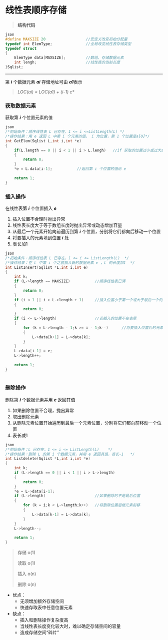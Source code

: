 # 线性表顺序存储

> **结构代码**

~~~c
json
#define MAXSIZE 20					//宏定义改变初始分配量
typedef int ElemType;				//全局改变线性表存储类型
typedef struct
{
    ElemType data[MAXSIZE];			//数组，存储数据元素
    int lengh;						//线性表的当前长度
}Sqlist;
~~~



---

第 ***i*** 个数据元素 ***ai*** 存储地址可由 ***a1***表示

>
>
>**LOC(ai) = LOC(a1) + (i-1)* c**

### 获取数据元素 

获取第 ***i*** 个位置元素的值

~~~c
json
/*初始条件：顺序线性表 L 已存在，1 <= i <=ListLength(L) */
/*操作结果：用 e 返回 L 中第 i 个元素的值， i 为位置，第 1 个位置是a[0]*/
int GetElem(Sqlist L,int i,int *e)
{
    if(L.length == 0 || i < 1 || i > L.lengh)	//if 获取的位置过小或过大或L的长度为0，返回0
    {
        return 0;
    }
    *e = L.data[i-1];			//返回第 i 个位置的值给 e 
    
    return 1;
}
~~~

### 插入操作

在线性表第 ***i*** 个位置插入 ***e***

1. 插入位置不合理时抛出异常
2. 线性表长度大于等于数组长度时抛出异常或动态增加容量
3. 从最后一个元素开始向前遍历到第 ***i***  个位置，分别将它们都向后移动一个位置
4. 将要插入的元素填到位置 ***i*** 处
5. 表长加1

~~~c
json
/*初始条件：顺序线性表 L 已存在，1 <= i <= ListLength(L)	*/
/*操作结果：在 L 中第 i 个之前插入新的数据元素 e ，L 的长度加1	*/
int ListInsert(Sqlist *L,int i,int e)
{
    int k;
    if (L->length == MAXSIZE)			//顺序线性表已满
    {
        return 0;
    }
    if (i < 1 || i > L->length + 1)		//插入位置小于第一个或大于最后一个的后一个
    {
        return 0;
    }
    if (i <= L->length)					//若插入的位置不在表尾
    {
        for (k = L->length - 1;k >= i - 1;k--)		//将要插入位置后的元素向后移一位
        {
            L->data[k+1] = L->data[k];
        }
    }
    L->data[i-1] = e;
    L->length++;
    
    return 1;
}
    
~~~



### 删除操作

删除第 ***i*** 个数据元素并用 ***e*** 返回其值

1. 如果删除位置不合理，抛出异常
2. 取出删除元素
3. 从删除元素位置开始遍历到最后一个元素位置，分别将它们都向前移动一个位置
4. 表长减1

~~~c
json
/*初始条件：L 已存在，1 <= i <= ListLength(L)	*/
/*操作结果：删除 L 的第 i 个数据元素，并用 e 返回其值，表长-1	*/
int Listdelete(Sqlist *L,int i,int *e)
{
    int k;
    if (L->length == 0 || i < 1 || i > L->length)
    {
        return 0;
    }
    *e = L->data[i-1];
    if (L->length)						//如果删除的不是最后位置
    {
        for (k = i;k < L->length;k++) 	//将删除位置后继元素前移
        {
            L->data[k-1] = L->data[k];
        }
    }
    L->length--;
    
    return 1;
}

~~~



>
>
>存储 o(1)
>
>读取 o(1)
>
>插入 o(n)
>
>删除 o(n)

- 优点：
  - 无须增加额外存储空间
  - 快速存取表中任意位置元素 
- 缺点：
  - 插入和删除操作复杂度高
  - 当线性表长度变化较大时，难以确定存储空间的容量
  - 造成存储空间“碎片”